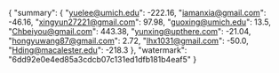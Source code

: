 {
    "summary": {
        "yuelee@umich.edu": -222.16, 
        "iamanxia@gmail.com": -46.16, 
        "xingyun27221@gmail.com": 97.98, 
        "guoxing@umich.edu": 13.5, 
        "Chbeiyou@gmail.com": 443.38, 
        "yunxing@upthere.com": -21.04, 
        "hongyuwang87@gmail.com": 2.72, 
        "lhx1031@gmail.com": -50.0, 
        "Hding@macalester.edu": -218.3
    }, 
    "watermark": "6dd92e0e4ed85a3cdcb07c131ed1dfb181b4eaf5"
}